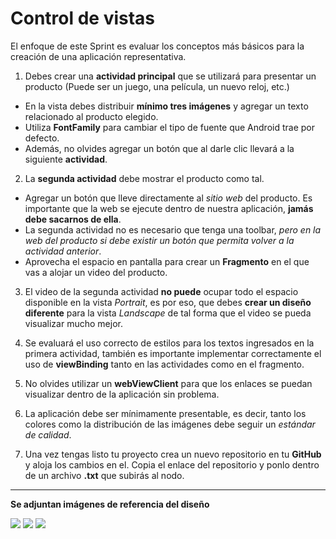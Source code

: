 # Control de vistas

El enfoque de este Sprint es evaluar los conceptos más básicos para la creación de una aplicación representativa.

1. Debes crear una __actividad principal__ que se utilizará para presentar un producto (Puede ser un juego, una película, un nuevo reloj, etc.)
- En la vista debes distribuir __mínimo tres imágenes__ y agregar un texto relacionado al producto elegido.
- Utiliza __FontFamily__ para cambiar el tipo de fuente que Android trae por defecto.
- Además, no olvides agregar un botón que al darle clic llevará a la siguiente __actividad__.

2. La __segunda actividad__ debe mostrar el producto como tal.
- Agregar un botón que lleve directamente al _sitio web_ del producto. Es importante que la web se ejecute dentro de nuestra aplicación, __jamás debe sacarnos de ella__.
- La segunda actividad no es necesario que tenga una toolbar, _pero en la web del producto si debe existir un botón que permita volver a la actividad anterior_.
- Aprovecha el espacio en pantalla para crear un __Fragmento__ en el que vas a alojar un video del producto.

3. El video de la segunda actividad __no puede__ ocupar todo el espacio disponible en la vista _Portrait_, es por eso, que debes __crear un diseño diferente__ para la vista _Landscape_ de tal forma que el video se pueda visualizar mucho mejor.

4. Se evaluará el uso correcto de estilos para los textos ingresados en la primera actividad, también es importante implementar correctamente el uso de __viewBinding__ tanto en las actividades como en el fragmento.

5. No olvides utilizar un __webViewClient__ para que los enlaces se puedan visualizar dentro de la aplicación sin problema.

6. La aplicación debe ser mínimamente presentable, es decir, tanto los colores como la distribución de las imágenes debe seguir un _estándar de calidad_.

7. Una vez tengas listo tu proyecto crea un nuevo repositorio en tu __GitHub__ y aloja los cambios en el. Copia el enlace del repositorio y ponlo dentro de un archivo __.txt__ que subirás al nodo.

----------
__Se adjuntan imágenes de referencia del diseño__

![](https://i.imgur.com/9hLBoc7.png)
![](https://i.imgur.com/whtc409.png)
![](https://i.imgur.com/7iqLuGg.png)